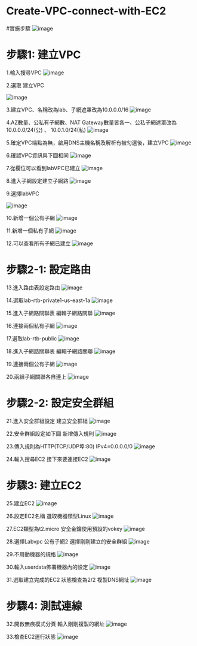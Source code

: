 # Create-VPC-connect-with-EC2

#實施步驟
![image](https://github.com/JeanYu01/Create-VPC-connect-with-EC2/blob/main/%E8%9E%A2%E5%B9%95%E6%93%B7%E5%8F%96%E7%95%AB%E9%9D%A2%202023-03-15%20125640.png)


# 步驟1: 建立VPC

1.輸入搜尋VPC
![image](https://github.com/JeanYu01/Create-VPC-connect-with-EC2/blob/main/%E8%9E%A2%E5%B9%95%E6%93%B7%E5%8F%96%E7%95%AB%E9%9D%A2%202023-03-15%20121944.png)

2.選取 建立VPC

![image](https://github.com/JeanYu01/Create-VPC-connect-with-EC2/blob/main/%E8%9E%A2%E5%B9%95%E6%93%B7%E5%8F%96%E7%95%AB%E9%9D%A2%202023-03-15%20122003.png)

3.建立VPC、名稱改為lab、子網遮罩改為10.0.0.0/16
![image](https://github.com/JeanYu01/Create-VPC-connect-with-EC2/blob/main/%E8%9E%A2%E5%B9%95%E6%93%B7%E5%8F%96%E7%95%AB%E9%9D%A2%202023-03-15%20122425.png)

4.AZ數量、公私有子網數、NAT Gateway數量皆各一、公私子網遮罩改為10.0.0.0/24(公) 、 10.0.1.0/24(私)
![image](https://github.com/JeanYu01/Create-VPC-connect-with-EC2/blob/main/%E8%9E%A2%E5%B9%95%E6%93%B7%E5%8F%96%E7%95%AB%E9%9D%A2%202023-03-15%20122444.png)

5.確定VPC端點為無，啟用DNS主機名稱及解析有被勾選後，建立VPC
![image](https://github.com/JeanYu01/Create-VPC-connect-with-EC2/blob/main/%E8%9E%A2%E5%B9%95%E6%93%B7%E5%8F%96%E7%95%AB%E9%9D%A2%202023-03-15%20122501.png)

6.確認VPC資訊與下圖相同
![image](https://github.com/JeanYu01/Create-VPC-connect-with-EC2/blob/main/%E8%9E%A2%E5%B9%95%E6%93%B7%E5%8F%96%E7%95%AB%E9%9D%A2%202023-03-15%20122514.png)

7.從欄位可以看到labVPC已建立
![image](https://github.com/JeanYu01/Create-VPC-connect-with-EC2/blob/main/%E8%9E%A2%E5%B9%95%E6%93%B7%E5%8F%96%E7%95%AB%E9%9D%A2%202023-03-15%20122525.png)

8.進入子網設定建立子網路
![image](https://github.com/JeanYu01/Create-VPC-connect-with-EC2/blob/main/%E8%9E%A2%E5%B9%95%E6%93%B7%E5%8F%96%E7%95%AB%E9%9D%A2%202023-03-15%20122537.png)

9.選擇labVPC

![image](https://github.com/JeanYu01/Create-VPC-connect-with-EC2/blob/main/%E8%9E%A2%E5%B9%95%E6%93%B7%E5%8F%96%E7%95%AB%E9%9D%A2%202023-03-15%20122559.png)

10.新增一個公有子網
![image](https://github.com/JeanYu01/Create-VPC-connect-with-EC2/blob/main/%E8%9E%A2%E5%B9%95%E6%93%B7%E5%8F%96%E7%95%AB%E9%9D%A2%202023-03-15%20122616.png)

11.新增一個私有子網
![image](https://github.com/JeanYu01/Create-VPC-connect-with-EC2/blob/main/%E8%9E%A2%E5%B9%95%E6%93%B7%E5%8F%96%E7%95%AB%E9%9D%A2%202023-03-15%20122631.png)

12.可以查看所有子網已建立
![image](https://github.com/JeanYu01/Create-VPC-connect-with-EC2/blob/main/%E8%9E%A2%E5%B9%95%E6%93%B7%E5%8F%96%E7%95%AB%E9%9D%A2%202023-03-15%20122644.png)


# 步驟2-1: 設定路由

13.進入路由表設定路由
![image](https://github.com/JeanYu01/Create-VPC-connect-with-EC2/blob/main/%E8%9E%A2%E5%B9%95%E6%93%B7%E5%8F%96%E7%95%AB%E9%9D%A2%202023-03-15%20122709.png)

14.選取lab-rtb-private1-us-east-1a
![image](https://github.com/JeanYu01/Create-VPC-connect-with-EC2/blob/main/%E8%9E%A2%E5%B9%95%E6%93%B7%E5%8F%96%E7%95%AB%E9%9D%A2%202023-03-15%20122736.png)

15.進入子網路關聯表 編輯子網路關聯
![image](https://github.com/JeanYu01/Create-VPC-connect-with-EC2/blob/main/%E8%9E%A2%E5%B9%95%E6%93%B7%E5%8F%96%E7%95%AB%E9%9D%A2%202023-03-15%20123035.png)

16.連接兩個私有子網
![image](https://github.com/JeanYu01/Create-VPC-connect-with-EC2/blob/main/%E8%9E%A2%E5%B9%95%E6%93%B7%E5%8F%96%E7%95%AB%E9%9D%A2%202023-03-15%20123046.png)

17.選取lab-rtb-public
![image](https://github.com/JeanYu01/Create-VPC-connect-with-EC2/blob/main/%E8%9E%A2%E5%B9%95%E6%93%B7%E5%8F%96%E7%95%AB%E9%9D%A2%202023-03-15%20123101.png)

18.進入子網路關聯表 編輯子網路關聯
![image](https://github.com/JeanYu01/Create-VPC-connect-with-EC2/blob/main/%E8%9E%A2%E5%B9%95%E6%93%B7%E5%8F%96%E7%95%AB%E9%9D%A2%202023-03-15%20123118.png)

19.連接兩個公有子網
![image](https://github.com/JeanYu01/Create-VPC-connect-with-EC2/blob/main/%E8%9E%A2%E5%B9%95%E6%93%B7%E5%8F%96%E7%95%AB%E9%9D%A2%202023-03-15%20123134.png)

20.兩組子網關聯各自連上
![image](https://github.com/JeanYu01/Create-VPC-connect-with-EC2/blob/main/%E8%9E%A2%E5%B9%95%E6%93%B7%E5%8F%96%E7%95%AB%E9%9D%A2%202023-03-15%20123148.png)


# 步驟2-2: 設定安全群組

21.進入安全群組設定  建立安全群組
![image](https://github.com/JeanYu01/Create-VPC-connect-with-EC2/blob/main/%E8%9E%A2%E5%B9%95%E6%93%B7%E5%8F%96%E7%95%AB%E9%9D%A2%202023-03-15%20123200.png)

22.安全群組設定如下圖  新增傳入規則
![image](https://github.com/JeanYu01/Create-VPC-connect-with-EC2/blob/main/%E8%9E%A2%E5%B9%95%E6%93%B7%E5%8F%96%E7%95%AB%E9%9D%A2%202023-03-15%20123211.png)

23.傳入規則為HTTP(TCP/UDP埠:80)  IPv4=0.0.0.0/0
![image](https://github.com/JeanYu01/Create-VPC-connect-with-EC2/blob/main/%E8%9E%A2%E5%B9%95%E6%93%B7%E5%8F%96%E7%95%AB%E9%9D%A2%202023-03-15%20123225.png)

24.輸入搜尋EC2  接下來要連接EC2
![image](https://github.com/JeanYu01/Create-VPC-connect-with-EC2/blob/main/%E8%9E%A2%E5%B9%95%E6%93%B7%E5%8F%96%E7%95%AB%E9%9D%A2%202023-03-15%20123244.png)


# 步驟3: 建立EC2

25.建立EC2
![image](https://github.com/JeanYu01/Create-VPC-connect-with-EC2/blob/main/%E8%9E%A2%E5%B9%95%E6%93%B7%E5%8F%96%E7%95%AB%E9%9D%A2%202023-03-15%20123357.png)

26.設定EC2名稱 選取機器類型Linux
![image](https://github.com/JeanYu01/Create-VPC-connect-with-EC2/blob/main/%E8%9E%A2%E5%B9%95%E6%93%B7%E5%8F%96%E7%95%AB%E9%9D%A2%202023-03-15%20123417.png)

27.EC2類型為t2.micro  安全金鑰使用預設的vokey
![image](https://github.com/JeanYu01/Create-VPC-connect-with-EC2/blob/main/%E8%9E%A2%E5%B9%95%E6%93%B7%E5%8F%96%E7%95%AB%E9%9D%A2%202023-03-15%20123439.png)

28.選擇Labvpc  公有子網2  選擇剛剛建立的安全群組
![image](https://github.com/JeanYu01/Create-VPC-connect-with-EC2/blob/main/%E8%9E%A2%E5%B9%95%E6%93%B7%E5%8F%96%E7%95%AB%E9%9D%A2%202023-03-15%20123450.png)

29.不用動機器的規格
![image](https://github.com/JeanYu01/Create-VPC-connect-with-EC2/blob/main/%E8%9E%A2%E5%B9%95%E6%93%B7%E5%8F%96%E7%95%AB%E9%9D%A2%202023-03-15%20123505.png)

30.輸入userdata佈署機器內的設定
![image](https://github.com/JeanYu01/Create-VPC-connect-with-EC2/blob/main/%E8%9E%A2%E5%B9%95%E6%93%B7%E5%8F%96%E7%95%AB%E9%9D%A2%202023-03-15%20123517.png)

31.選取建立完成的EC2 狀態檢查為2/2 複製DNS網址
![image](https://github.com/JeanYu01/Create-VPC-connect-with-EC2/blob/main/%E8%9E%A2%E5%B9%95%E6%93%B7%E5%8F%96%E7%95%AB%E9%9D%A2%202023-03-15%20123529.png)

# 步驟4: 測試連線

32.開啟無痕模式分頁 輸入剛剛複製的網址
![image](https://github.com/JeanYu01/Create-VPC-connect-with-EC2/blob/main/%E8%9E%A2%E5%B9%95%E6%93%B7%E5%8F%96%E7%95%AB%E9%9D%A2%202023-03-15%20123546.png)

33.檢查EC2運行狀態
![image](https://github.com/JeanYu01/Create-VPC-connect-with-EC2/blob/main/%E8%9E%A2%E5%B9%95%E6%93%B7%E5%8F%96%E7%95%AB%E9%9D%A2%202023-03-15%20123616.png)

